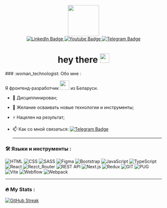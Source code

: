 <div id="header" align="center">
  <img src="https://media.giphy.com/media/M9gbBd9nbDrOTu1Mqx/giphy.gif" width="100"/>
  <div id="badges" align="center">
  <a href="https://www.linkedin.com/in/vitalik-babajanyan/">
    <img src="https://img.shields.io/badge/LinkedIn-blue?style=for-the-badge&logo=linkedin&logoColor=white" alt="LinkedIn Badge"/>
  </a>
  <a href="https://www.youtube.com/@user-em5wx6jx6d">
    <img src="https://img.shields.io/badge/YouTube-red?style=for-the-badge&logo=youtube&logoColor=white" alt="Youtube Badge"/>
  </a>
  <a href="https://t.me/vitalik170388">
    <img src="https://img.shields.io/badge/Telegram-blue?style=for-the-badge&logo=telegram&logoColor=white" alt="Telegram Badge"/>
  </a>
</div>
<img src="https://komarev.com/ghpvc/?username=your-github-Babajanyan&style=flat-square&color=blue" alt=""/>
  <h1>
  hey there
  <img src="https://media.giphy.com/media/hvRJCLFzcasrR4ia7z/giphy.gif" width="30px"/>
</h1>
</div>
### :woman_technologist: Обо мне :

Я фронтенд-разработчик <img src="https://media.giphy.com/media/WUlplcMpOCEmTGBtBW/giphy.gif" width="30">  из Беларуси.
- :telescope: Дисциплинирован;

- :seedling: Желание осваивать новые технологии и инструменты;

- :zap: Нацелен на результат;

- :mailbox: Как со мной связаться:  [![Telegram Badge](https://img.shields.io/badge/Babajanyan-blue?style=flat&logo=Telegram&logoColor=white)](https://t.me/vitaly1822)

  ---

### :hammer_and_wrench: Языки и инструменты :
![HTML](https://img.shields.io/badge/html-6DA55F?style=for-the-badge&logo=html&logoColor=white)
![CSS](https://img.shields.io/badge/css-%23593d88.svg?style=for-the-badge&logo=css&logoColor=white)
![SASS](https://img.shields.io/badge/sass-black?style=for-the-badge&logo=sass&logoColor=white)
![Figma](https://img.shields.io/badge/figma-red?style=for-the-badge&logo=figma&logoColor=white)
![Bootstrap](https://img.shields.io/badge/bootstrap-%23E0234E.svg?style=for-the-badge&logo=bootstrap&logoColor=white)
![JavaScript](https://img.shields.io/badge/JavaScript-F7DF1E?style=for-the-badge&logo=javascript&logoColor=black)
![TypeScript](https://img.shields.io/badge/TypeSctipt-316192?style=for-the-badge&logo=typescript&logoColor=white)
![React](https://img.shields.io/badge/react-%2320232a.svg?style=for-the-badge&logo=react&logoColor=%2361DAFB)
![Rezct_Router](https://img.shields.io/badge/react_router-F7DF1E?style=for-the-badge&logo=react_router&logoColor=black)
![REST API](https://img.shields.io/badge/REST_API-%2320232a.svg?style=for-the-badge&logo=rest_api&logoColor=%2361DAFB)
![Next.js](https://img.shields.io/badge/next-%238DD6F9.svg?style=for-the-badge&logo=next&logoColor=black)
![Redux](https://img.shields.io/badge/redux-%23646CFF.svg?style=for-the-badge&logo=redux&logoColor=white)
![GIT](https://img.shields.io/badge/git-%230081CB.svg?style=for-the-badge&logo=git&logoColor=white)
![PUG](https://img.shields.io/badge/pug-%2338B2AC.svg?style=for-the-badge&logo=pug&logoColor=white)
![Vite](https://img.shields.io/badge/vite-%23646CFF.svg?style=for-the-badge&logo=vite&logoColor=white)
![Webflow](https://img.shields.io/badge/webflow-316192?style=for-the-badge&logo=webflow&logoColor=white)
![Webpack](https://img.shields.io/badge/webpack-%238DD6F9.svg?style=for-the-badge&logo=webpack&logoColor=black)

---

### :fire: My Stats :
[![GitHub Streak](https://github-readme-streak-stats.herokuapp.com?user=Babajanyan&hide_border=&locale=ru&date_format=M%20j%5B%2C%20Y%5D)](https://git.io/streak-stats)



